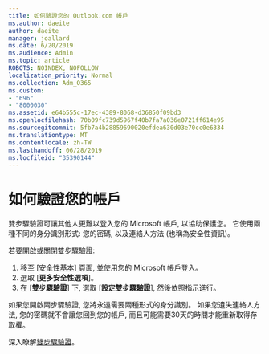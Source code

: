 ```yaml
---
title: 如何驗證您的 Outlook.com 帳戶
ms.author: daeite
author: daeite
manager: joallard
ms.date: 6/20/2019
ms.audience: Admin
ms.topic: article
ROBOTS: NOINDEX, NOFOLLOW
localization_priority: Normal
ms.collection: Adm_O365
ms.custom:
- "696"
- "8000030"
ms.assetid: e64b555c-17ec-4389-8068-d36850f09bd3
ms.openlocfilehash: 70b09fc739d5967f40b7fa7a036e0721ff614e95
ms.sourcegitcommit: 5fb7a4b28859690020efdea630d03e70cc0e6334
ms.translationtype: MT
ms.contentlocale: zh-TW
ms.lasthandoff: 06/28/2019
ms.locfileid: "35390144"
---
```

# <a name="how-to-verify-your-account"></a>如何驗證您的帳戶

雙步驟驗證可讓其他人更難以登入您的 Microsoft 帳戶, 以協助保護您。 它使用兩種不同的身分識別形式: 您的密碼, 以及連絡人方法 (也稱為安全性資訊)。
  
若要開啟或關閉雙步驟驗證:
  
1. 移至 [[安全性基本] 頁面](https://go.microsoft.com/fwlink/?linkid=842325), 並使用您的 Microsoft 帳戶登入。
2. 選取 [**更多安全性選項**]。
3. 在 [**雙步驟驗證**] 下, 選取 [**設定雙步驟驗證**], 然後依照指示進行。

如果您開啟兩步驟驗證, 您將永遠需要兩種形式的身分識別。 如果您遺失連絡人方法, 您的密碼就不會讓您回到您的帳戶, 而且可能需要30天的時間才能重新取得存取權。
  
深入瞭解[雙步驟驗證](https://go.microsoft.com/fwlink/?linkid=872270)。
  